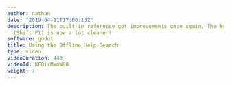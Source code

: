 ```yaml
---
author: nathan
date: "2019-04-11T17:00:13Z"
description: The built-in reference got improvements once again. The help search window
  (Shift F1) is now a lot cleaner!
software: godot
title: Using the Offline Help Search
type: video
videoDuration: 443
videoId: KF0ixMxmW98
weight: 7
---
```


